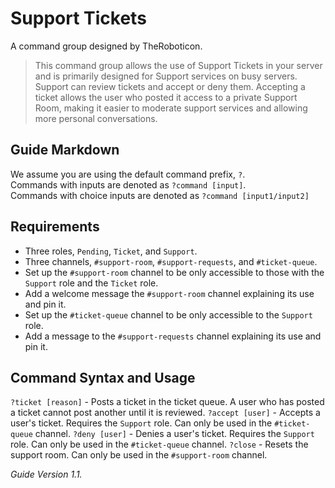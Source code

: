 # Support Tickets
A command group designed by TheRoboticon.

> This command group allows the use of Support Tickets in your server and is primarily designed for Support services on busy servers.  
> Support can review tickets and accept or deny them.
> Accepting a ticket allows the user who posted it access to a private Support Room, making it easier to moderate support services and allowing more personal conversations.

## Guide Markdown
We assume you are using the default command prefix, `?`.  
Commands with inputs are denoted as `?command [input]`.  
Commands with choice inputs are denoted as `?command [input1/input2]`

## Requirements
- Three roles, `Pending`, `Ticket`, and `Support`.
- Three channels, `#support-room`, `#support-requests`, and `#ticket-queue`.
 - Set up the `#support-room` channel to be only accessible to those with the `Support` role and the `Ticket` role.
 - Add a welcome message the `#support-room` channel explaining its use and pin it.
 - Set up the `#ticket-queue` channel to be only accessible to the `Support` role.
 - Add a message to the `#support-requests` channel explaining its use and pin it.

## Command Syntax and Usage
`?ticket [reason]` - Posts a ticket in the ticket queue. A user who has posted a ticket cannot post another until it is reviewed.
`?accept [user]` - Accepts a user's ticket. Requires the `Support` role. Can only be used in the `#ticket-queue` channel.
`?deny [user]` - Denies a user's ticket. Requires the `Support` role. Can only be used in the `#ticket-queue` channel.
`?close` - Resets the support room. Can only be used in the `#support-room` channel.



*Guide Version 1.1.*
